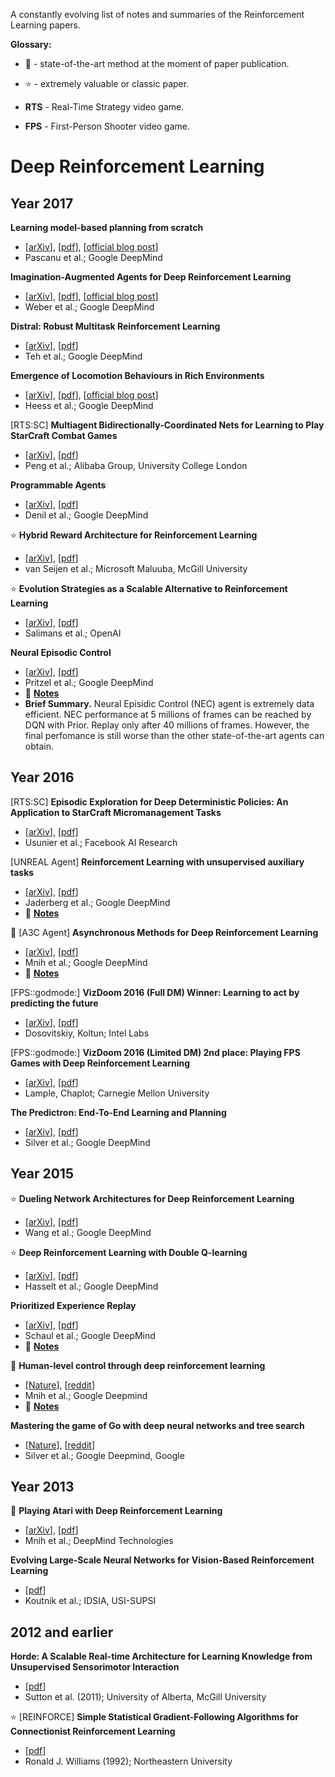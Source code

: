 A constantly evolving list of notes and summaries of the Reinforcement Learning papers.

**Glossary:**

  - :rocket: - state-of-the-art method at the moment of paper publication.

  - :star: - extremely valuable or classic paper.

  - **RTS** - Real-Time Strategy video game.

  - **FPS** - First-Person Shooter video game.


# Deep Reinforcement Learning
## Year 2017
**Learning model-based planning from scratch**
  - [[arXiv](https://arxiv.org/abs/1707.06170)], [[pdf](https://arxiv.org/pdf/1707.06170.pdf)], [[official blog post](https://deepmind.com/blog/agents-imagine-and-plan/)]
  - Pascanu et al.; Google DeepMind
  
**Imagination-Augmented Agents for Deep Reinforcement Learning**
  - [[arXiv](https://arxiv.org/abs/1707.06203)], [[pdf](https://arxiv.org/pdf/1707.06203.pdf)], [[official blog post](https://deepmind.com/blog/agents-imagine-and-plan/)]
  - Weber et al.; Google DeepMind
  
**Distral: Robust Multitask Reinforcement Learning**
  - [[arXiv](https://arxiv.org/abs/1707.04175)], [[pdf](https://arxiv.org/pdf/1707.04175.pdf)]
  - Teh et al.; Google DeepMind

**Emergence of Locomotion Behaviours in Rich Environments**
  - [[arXiv](https://arxiv.org/abs/1707.02286)], [[pdf](https://arxiv.org/pdf/1707.02286.pdf)], [[official blog post](https://deepmind.com/blog/producing-flexible-behaviours-simulated-environments/)]
  - Heess et al.; Google DeepMind

[RTS:SC] **Multiagent Bidirectionally-Coordinated Nets for Learning to Play StarCraft Combat Games**
  - [[arXiv](https://arxiv.org/abs/1609.02993)], [[pdf](https://arxiv.org/pdf/1703.10069.pdf)]
  - Peng et al.; Alibaba Group, University College London

**Programmable Agents**
  - [[arXiv](https://arxiv.org/abs/1706.06383v1)], [[pdf](https://arxiv.org/pdf/1706.06383v1.pdf)]
  - Denil et al.; Google DeepMind

:star: **Hybrid Reward Architecture for Reinforcement Learning**
  - [[arXiv](https://arxiv.org/abs/1706.04208v1)], [[pdf](https://arxiv.org/pdf/1706.04208v1.pdf)]
  - van Seijen et al.; Microsoft Maluuba, McGill University

:star: **Evolution Strategies as a Scalable Alternative to Reinforcement Learning**
  - [[arXiv](https://arxiv.org/abs/1703.03864v1)], [[pdf](https://arxiv.org/pdf/1703.03864v1.pdf)]
  - Salimans et al.; OpenAI

**Neural Episodic Control**
  - [[arXiv](https://arxiv.org/abs/1703.01988v1)], [[pdf](https://arxiv.org/pdf/1703.01988v1.pdf)]
  - Pritzel et al.; Google DeepMind
  - :pencil: [**Notes**](./notes/nec-agent.md)
  - **Brief Summary.** Neural Episidic Control (NEC) agent is extremely data efficient. NEC performance at 5 millions of frames can be reached by DQN with Prior. Replay only after 40 millions of frames. However, the final perfomance is still worse than the other state-of-the-art agents can obtain.

## Year 2016
[RTS:SC] **Episodic Exploration for Deep Deterministic Policies: An Application to StarCraft Micromanagement Tasks**
  - [[arXiv](https://arxiv.org/abs/1609.02993)], [[pdf](https://arxiv.org/pdf/1609.02993.pdf)]
  - Usunier et al.; Facebook AI Research

[UNREAL Agent] **Reinforcement Learning with unsupervised auxiliary tasks**
  - [[arXiv](https://arxiv.org/abs/1611.05397)], [[pdf](https://arxiv.org/pdf/1611.05397.pdf)]
  - Jaderberg et al.; Google DeepMind
  - :pencil: [**Notes**](./notes/unreal-agent.md)
  
:rocket: [A3C Agent] **Asynchronous Methods for Deep Reinforcement Learning**
  - [[arXiv](https://arxiv.org/abs/1602.01783v2)], [[pdf](https://arxiv.org/pdf/1602.01783v2.pdf)]
  - Mnih et al.; Google DeepMind
  - :pencil: [**Notes**](./notes/a3c-agent.md)
  
[FPS::godmode:] **VizDoom 2016 (Full DM) Winner: Learning to act by predicting the future**
  - [[arXiv](https://arxiv.org/abs/1611.01779)], [[pdf](https://arxiv.org/pdf/1611.01779.pdf)]
  - Dosovitskiy, Koltun; Intel Labs
  
[FPS::godmode:] **VizDoom 2016 (Limited DM) 2nd place: Playing FPS Games with Deep Reinforcement Learning**
  - [[arXiv](https://arxiv.org/abs/1609.05521)], [[pdf](https://arxiv.org/pdf/1609.05521.pdf)]
  - Lample, Chaplot; Carnegie Mellon University

**The Predictron: End-To-End Learning and Planning**
  - [[arXiv](https://arxiv.org/abs/1612.08810v2)], [[pdf](https://arxiv.org/pdf/1612.08810v2.pdf)]
  - Silver et al.; Google DeepMind

## Year 2015
:star: **Dueling Network Architectures for Deep Reinforcement Learning**
  - [[arXiv](https://arxiv.org/abs/1511.06581)], [[pdf](https://arxiv.org/pdf/1511.06581.pdf)]
  - Wang et al.; Google DeepMind

:star: **Deep Reinforcement Learning with Double Q-learning**
  - [[arXiv](https://arxiv.org/abs/1509.06461)], [[pdf](https://arxiv.org/pdf/1509.06461.pdf)]
  - Hasselt et al.; Google DeepMind

**Prioritized Experience Replay**
  - [[arXiv](https://arxiv.org/abs/1511.05952v4)], [[pdf](https://arxiv.org/pdf/1511.05952v4.pdf)]
  - Schaul et al.; Google DeepMind
  - :pencil: [**Notes**](./notes/prioritized-exp-replay.md)
  
:rocket: **Human-level control through deep reinforcement learning**
  - [[Nature](http://www.nature.com/nature/journal/v518/n7540/full/nature14236.html)], [[reddit](https://www.reddit.com/r/MachineLearning/comments/2x4yy1/google_deepmind_nature_paper_humanlevel_control/)]
  - Mnih et al.; Google Deepmind
  - :pencil: [**Notes**](./notes/dqn-agent.md)
 
**Mastering the game of Go with deep neural networks and tree search**
  - [[Nature](https://www.nature.com/nature/journal/v529/n7587/full/nature16961.html)], [[reddit](https://www.reddit.com/r/MachineLearning/comments/42ytdx/pdf_mastering_the_game_of_go_with_deep_neural/)]
  - Silver et al.; Google Deepmind, Google

## Year 2013
:rocket: **Playing Atari with Deep Reinforcement Learning**
  - [[arXiv](https://arxiv.org/abs/1312.5602)], [[pdf](https://arxiv.org/pdf/1312.5602.pdf)]
  - Mnih et al.; DeepMind Technologies

**Evolving Large-Scale Neural Networks for Vision-Based Reinforcement Learning**
  - [[pdf](http://people.idsia.ch/~juergen/gecco2013torcs.pdf)]
  - Koutnik et al.; IDSIA, USI-SUPSI

## 2012 and earlier
**Horde: A Scalable Real-time Architecture for Learning Knowledge from Unsupervised Sensorimotor Interaction**
  - [[pdf](https://www.cs.swarthmore.edu/~meeden/DevelopmentalRobotics/horde1.pdf)]
  - Sutton et al. (2011);  University of Alberta, McGill University
  
:star: [REINFORCE] **Simple Statistical Gradient-Following Algorithms for Connectionist Reinforcement Learning**
  - [[pdf](http://www-anw.cs.umass.edu/~barto/courses/cs687/williams92simple.pdf)]
  - Ronald J. Williams (1992); Northeastern University
